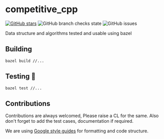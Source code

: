 # competitive_cpp
[![GitHub stars](https://img.shields.io/github/stars/rishabhdeepsingh/competitive_cpp?style=flat-square)](https://github.com/rishabhdeepsingh/competitive_cpp/stargazers) ![GitHub branch checks state](https://img.shields.io/github/checks-status/rishabhdeepsingh/competitive_cpp/main?style=for-the-badge) ![GitHub issues](https://img.shields.io/github/issues/rishabhdeepsingh/competitive_cpp?style=for-the-badge)

Data structure and algorithms tested and usable using bazel

## Building

```
bazel build //...
```

## Testing 🧪

```
bazel test //...
```

## Contributions

Contributions are always welcomed, Please raise a CL for the same. Also don't forget to add the test cases,
documentation if required.

We are using [Google style guides](https://google.github.io/styleguide/cppguide.html) for formatting and code structure.

